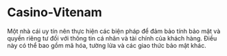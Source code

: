 # Casino-Vitenam
Một nhà cái uy tín nên thực hiện các biện pháp để đảm bảo tính bảo mật và quyền riêng tư đối với thông tin cá nhân và tài chính của khách hàng. Điều này có thể bao gồm mã hóa, tường lửa và các giao thức bảo mật khác.
